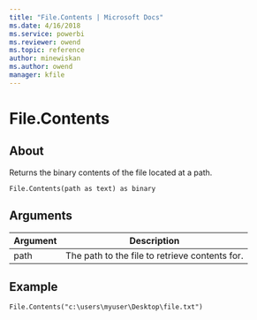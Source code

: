 ```yaml
---
title: "File.Contents | Microsoft Docs"
ms.date: 4/16/2018
ms.service: powerbi
ms.reviewer: owend
ms.topic: reference
author: minewiskan
ms.author: owend
manager: kfile
---
```

# File.Contents

  
## About  
Returns the binary contents of the file located at a path.  
  
```  
File.Contents(path as text) as binary  
```  
  
## Arguments  
  
|Argument|Description|  
|------------|---------------|  
|path|The path to the file to retrieve contents for.|  
  
## Example  
  
```  
File.Contents("c:\users\myuser\Desktop\file.txt")  
```  
